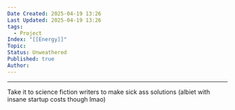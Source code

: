 ```yaml
---
Date Created: 2025-04-19 13:26
Last Updated: 2025-04-19 13:26
tags:
  - Project
Index: "[[Energy]]"
Topic: 
Status: Unweathered
Published: true
Author:
---
```

---

Take it to science fiction writers to make sick ass solutions (albiet with insane startup costs though lmao)

